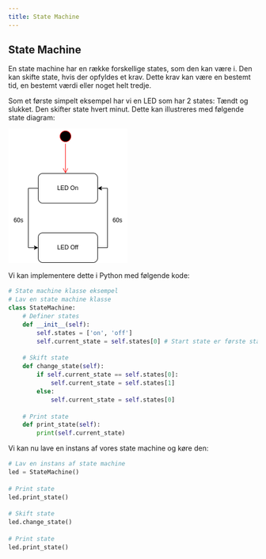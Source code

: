 ```yaml
---
title: State Machine
---
```


## State Machine

En state machine har en række forskellige states, som den kan være i. Den kan skifte state, hvis der opfyldes et krav. Dette krav kan være en bestemt tid, en bestemt værdi eller noget helt tredje.

Som et første simpelt eksempel har vi en LED som har 2 states: Tændt og slukket. Den skifter state hvert minut. Dette kan illustreres med følgende state diagram:

![State machine diagram](images/Timed-LED-state-machine.png)

Vi kan implementere dette i Python med følgende kode:

```python
# State machine klasse eksempel
# Lav en state machine klasse
class StateMachine:
    # Definer states
    def __init__(self):
        self.states = ['on', 'off']
        self.current_state = self.states[0] # Start state er første state i listen

    # Skift state
    def change_state(self):
        if self.current_state == self.states[0]:
            self.current_state = self.states[1]
        else:
            self.current_state = self.states[0]

    # Print state
    def print_state(self):
        print(self.current_state)
```

Vi kan nu lave en instans af vores state machine og køre den:

```python
# Lav en instans af state machine
led = StateMachine()

# Print state
led.print_state()

# Skift state
led.change_state()

# Print state
led.print_state()
```
